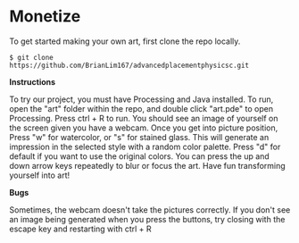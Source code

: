 # Monetize

To get started making your own art, first clone the repo locally.

``` $ git clone https://github.com/BrianLim167/advancedplacementphysicsc.git ```

**Instructions**

To try our project, you must have Processing and Java installed. To run, open the "art" folder within the repo, and double click "art.pde" to open Processing. Press ctrl + R to run. You should see an image of yourself on the screen given you have a webcam. Once you get into picture position, Press "w" for watercolor, or "s" for stained glass. This will generate an impression in the selected style with a random color palette. Press "d" for default if you want to use the original colors. You can press the up and down arrow keys repeatedly to blur or focus the art. Have fun transforming yourself into art!

**Bugs**

Sometimes, the webcam doesn't take the pictures correctly. If you don't see an image being generated when you press the buttons, try closing with the escape key and restarting with ctrl + R

